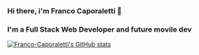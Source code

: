 ### Hi there, i'm Franco Caporaletti 👋

### I'm a Full Stack Web Developer and future movile dev


[![Franco-Caporaletti's GitHub stats](https://github-readme-stats.vercel.app/api?username=Franco-Caporaletti)](https://github.com/anuraghazra/github-readme-stats)

<!--
**Franco-Caporaletti/Franco-Caporaletti** is a ✨ _special_ ✨ repository because its `README.md` (this file) appears on your GitHub profile.

Here are some ideas to get you started:

- 🔭 I’m currently working on ...
- 🌱 I’m currently learning ...
- 👯 I’m looking to collaborate on ...
- 🤔 I’m looking for help with ...
- 💬 Ask me about ...
- 📫 How to reach me: ...
- 😄 Pronouns: ...
- ⚡ Fun fact: ...
-->
